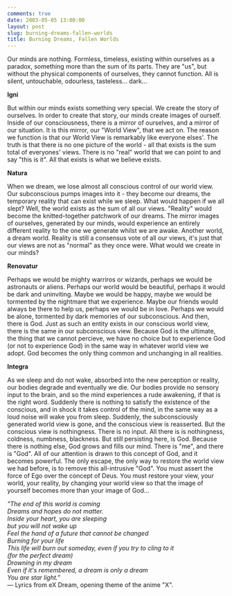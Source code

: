 ```yaml
---
comments: true
date: 2003-05-05 13:00:00
layout: post
slug: burning-dreams-fallen-worlds
title: Burning Dreams, Fallen Worlds
---
```


Our minds are nothing. Formless, timeless, existing within ourselves as a paradox, something more than the sum of its parts. They are "us", but without the physical components of ourselves, they cannot function. All is silent, untouchable, odourless, tasteless... dark...

**Igni**

But within our minds exists something very special. We create the story of ourselves. In order to create that story, our minds create images of ourself. Inside of our consciousness, there is a mirror of ourselves, and a mirror of our situation. It is this mirror, our "World View", that we act on. The reason we function is that our World View is remarkably like everyone elses'. The truth is that there is no one picture of the world - all that exists is the sum total of everyones' views. There is no "real" world that we can point to and say "this is it". All that exists is what we believe exists.

**Natura**

When we dream, we lose almost all conscious control of our world view. Our subconscious pumps images into it - they become our dreams, the temporary reality that can exist while we sleep. What would happen if we all slept? Well, the world exists as the sum of all our views. "Reality" would become the knitted-together patchwork of our dreams. The mirror images of ourselves, generated by our minds, would experience an entirely different reality to the one we generate whilst we are awake. Another world, a dream world. Reality is still a consensus vote of all our views, it's just that our views are not as "normal" as they once were. What would we create in our minds?

**Renovatur**

Perhaps we would be mighty warriros or wizards, perhaps we would be astronauts or aliens. Perhaps our world would be beautiful, perhaps it would be dark and uninviting. Maybe we would be happy, maybe we would be tormented by the nightmare that we experience. Maybe our friends would always be there to help us, perhaps we would be in love. Perhaps we would be alone, tormented by dark memories of our subconscious. And then, there is God. Just as such an entity exists in our conscious world view, there is the same in our subconscious view. Because God is the ultimate, the thing that we cannot percieve, we have no choice but to experience God (or not to experience God) in the same way in whatever world view we adopt. God becomes the only thing common and unchanging in all realities.

**Integra**

As we sleep and do not wake, absorbed into the new perception or reality, our bodies degrade and eventually we die. Our bodies provide no sensory input to the brain, and so the mind experiences a rude awakening, if that is the right word. Suddenly there is nothing to satisfy the existence of the conscious, and in shock it takes control of the mind, in the same way as a loud noise will wake you from sleep. Suddenly, the subconsciously generated world view is gone, and the conscious view is reasserted. But the conscious view is nothingness. There is no input. All there is is nothingness, coldness, numbness, blackness. But still persisting here, is God. Because there is nothing else, God grows and fills our mind. There is "me", and there is "God". All of our attention is drawn to this concept of God, and it becomes powerful. The only escape, the only way to restore the world view we had before, is to remove this all-intrusive "God". You must assert the force of Ego over the concept of Deus. You must restore your view, your world, your reality, by changing your world view so that the image of yourself becomes more than your image of God...

*"The end of this world is coming<br/>
Dreams and hopes do not matter.<br/>
Inside your heart, you are sleeping<br/>
but you will not wake up<br/>
Feel the hand of a future that cannot be changed<br/>
Burning for your life<br/>
This life will burn out someday, even if you try to cling to it<br/>
(for the perfect dream)<br/>
Drowning in my dream<br/>
Even if it's remembered, a dream is only a dream<br/>
You are star light."*<br/>
&mdash; Lyrics from eX Dream, opening theme of the anime "X".
